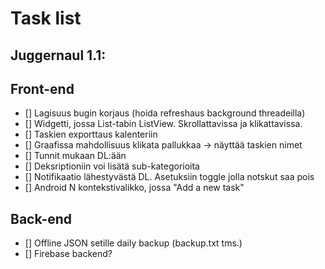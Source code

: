 Task list
======
     

  
## Juggernaul 1.1:

## Front-end
- [] Lagisuus bugin korjaus (hoida refreshaus background threadeilla)
- [] Widgetti, jossa List-tabin ListView. Skrollattavissa ja klikattavissa.
- [] Taskien exporttaus kalenteriin
- [] Graafissa mahdollisuus klikata pallukkaa -> näyttää taskien nimet
- [] Tunnit mukaan DL:ään
- [] Deksriptioniin voi lisätä sub-kategorioita
- [] Notifikaatio lähestyvästä DL. Asetuksiin toggle jolla notskut saa pois
- [] Android N kontekstivalikko, jossa "Add a new task"



## Back-end

- [] Offline JSON setille daily backup (backup.txt tms.)
- [] Firebase backend? 
